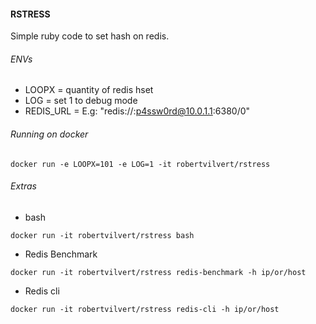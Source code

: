 #### RSTRESS

Simple ruby code to set hash on redis.


###### ENVs

* LOOPX     = quantity of redis hset
* LOG       = set 1 to debug mode
* REDIS_URL = E.g: "redis://:p4ssw0rd@10.0.1.1:6380/0"


###### Running on docker

```
docker run -e LOOPX=101 -e LOG=1 -it robertvilvert/rstress

```

###### Extras

* bash

```
docker run -it robertvilvert/rstress bash

```

* Redis Benchmark

```
docker run -it robertvilvert/rstress redis-benchmark -h ip/or/host

```

* Redis cli

```
docker run -it robertvilvert/rstress redis-cli -h ip/or/host

```
